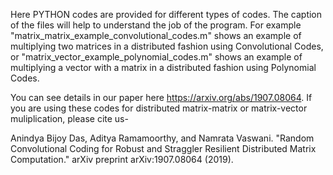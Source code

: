 Here PYTHON codes are provided for different types of codes. The caption of the files will help to understand the job of the program. For example "matrix_matrix_example_convolutional_codes.m" shows an example of multiplying two matrices in a distributed fashion using Convolutional Codes, or "matrix_vector_example_polynomial_codes.m" shows an example of multiplying a vector with a matrix in a distributed fashion using Polynomial Codes. 


You can see details in our paper here https://arxiv.org/abs/1907.08064. If you are using these codes for distributed matrix-matrix or matrix-vector muliplication, please cite us- 

Anindya Bijoy Das, Aditya Ramamoorthy, and Namrata Vaswani. "Random Convolutional Coding for Robust and Straggler Resilient Distributed Matrix Computation." arXiv preprint arXiv:1907.08064 (2019).
